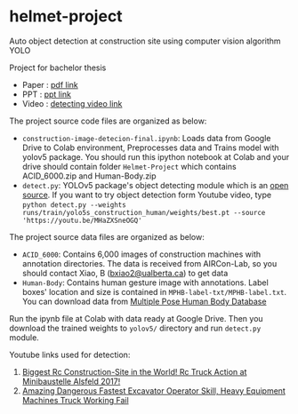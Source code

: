 # helmet-project
Auto object detection at construction site using computer vision algorithm YOLO

Project for bachelor thesis
* Paper : [pdf link](https://drive.google.com/file/d/11BqAqbsTvpaTv7d6OhQFchU9cS3l5aym/view?usp=sharing)
* PPT   : [ppt link](https://drive.google.com/file/d/1JX6bwh96tcbc3KoWiKA9wk9E47vJySb-/view?usp=sharing)
* Video : [detecting video link](https://youtu.be/5S3uVlcjRbw)

The project source code files are organized as below:
- `construction-image-detecion-final.ipynb`: Loads data from Google Drive to Colab environment, Preprocesses data and Trains model with yolov5 package. You should run this ipython notebook at Colab and your drive should contain folder `Helmet-Project` which contains ACID_6000.zip and Human-Body.zip
- `detect.py`: YOLOv5 package's object detecting module which is an [open source](https://github.com/ultralytics/yolov5). If you want to try object detection form Youtube video, type `python detect.py --weights runs/train/yolo5s_construction_human/weights/best.pt --source 'https://youtu.be/MHaZXSneOGQ'`

The project source data files are organized as below:
- `ACID_6000`: Contains 6,000 images of construction machines with annotation directories. The data is received from AIRCon-Lab, so you should contact Xiao, B (bxiao2@ualberta.ca) to get data
- `Human-Body`: Contains human gesture image with annotations. Label boxes' location and size is contained in `MPHB-label-txt/MPHB-label.txt`. You can download data from [Multiple Pose Human Body Database](http://parnec.nuaa.edu.cn/_upload/tpl/02/db/731/template731/pages/xtan/MPHB.html)

Run the ipynb file at Colab with data ready at Google Drive. Then you download the trained weights to `yolov5/` directory and run `detect.py` module.

Youtube links used for detection:
1. [Biggest Rc Construction-Site in the World! Rc Truck Action at Minibaustelle Alsfeld 2017!
](https://youtu.be/MHaZXSneOGQ)
2. [Amazing Dangerous Fastest Excavator Operator Skill, Heavy Equipment Machines Truck Working Fail](https://youtu.be/ZgbXp4HmAdY)
